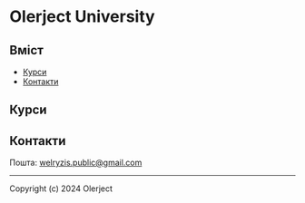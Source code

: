 # Olerject University

## Вміст

- [Курси](#курси)
- [Контакти](#контакти)

## Курси

## Контакти

Пошта: <welryzis.public@gmail.com>

---

Copyright (c) 2024 Olerject

